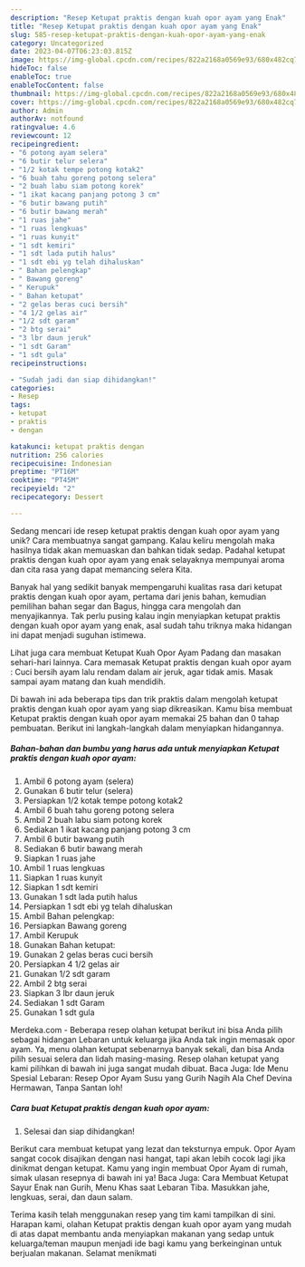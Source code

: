```yaml
---
description: "Resep Ketupat praktis dengan kuah opor ayam yang Enak"
title: "Resep Ketupat praktis dengan kuah opor ayam yang Enak"
slug: 585-resep-ketupat-praktis-dengan-kuah-opor-ayam-yang-enak
category: Uncategorized
date: 2023-04-07T06:23:03.815Z
image: https://img-global.cpcdn.com/recipes/822a2168a0569e93/680x482cq70/ketupat-praktis-dengan-kuah-opor-ayam-foto-resep-utama.jpg
hideToc: false
enableToc: true
enableTocContent: false
thumbnail: https://img-global.cpcdn.com/recipes/822a2168a0569e93/680x482cq70/ketupat-praktis-dengan-kuah-opor-ayam-foto-resep-utama.jpg
cover: https://img-global.cpcdn.com/recipes/822a2168a0569e93/680x482cq70/ketupat-praktis-dengan-kuah-opor-ayam-foto-resep-utama.jpg
author: Admin
authorAv: notfound
ratingvalue: 4.6
reviewcount: 12
recipeingredient:
- "6 potong ayam selera"
- "6 butir telur selera"
- "1/2 kotak tempe potong kotak2"
- "6 buah tahu goreng potong selera"
- "2 buah labu siam potong korek"
- "1 ikat kacang panjang potong 3 cm"
- "6 butir bawang putih"
- "6 butir bawang merah"
- "1 ruas jahe"
- "1 ruas lengkuas"
- "1 ruas kunyit"
- "1 sdt kemiri"
- "1 sdt lada putih halus"
- "1 sdt ebi yg telah dihaluskan"
- " Bahan pelengkap"
- " Bawang goreng"
- " Kerupuk"
- " Bahan ketupat"
- "2 gelas beras cuci bersih"
- "4 1/2 gelas air"
- "1/2 sdt garam"
- "2 btg serai"
- "3 lbr daun jeruk"
- "1 sdt Garam"
- "1 sdt gula"
recipeinstructions:

- "Sudah jadi dan siap dihidangkan!"
categories:
- Resep
tags:
- ketupat
- praktis
- dengan

katakunci: ketupat praktis dengan 
nutrition: 256 calories
recipecuisine: Indonesian
preptime: "PT16M"
cooktime: "PT45M"
recipeyield: "2"
recipecategory: Dessert

---
```





Sedang mencari ide resep ketupat praktis dengan kuah opor ayam yang unik? Cara membuatnya sangat gampang. Kalau keliru mengolah maka hasilnya tidak akan memuaskan dan bahkan tidak sedap. Padahal ketupat praktis dengan kuah opor ayam yang enak selayaknya mempunyai aroma dan cita rasa yang dapat memancing selera Kita.





Banyak hal yang sedikit banyak mempengaruhi kualitas rasa dari ketupat praktis dengan kuah opor ayam, pertama dari jenis bahan, kemudian pemilihan bahan segar dan Bagus, hingga cara mengolah dan menyajikannya. Tak perlu pusing kalau ingin menyiapkan ketupat praktis dengan kuah opor ayam yang enak,      asal sudah tahu triknya maka hidangan ini dapat menjadi suguhan istimewa.














Lihat juga cara membuat Ketupat Kuah Opor Ayam Padang dan masakan sehari-hari lainnya. Cara memasak Ketupat praktis dengan kuah opor ayam : Cuci bersih ayam lalu rendam dalam air jeruk, agar tidak amis. Masak sampai ayam matang dan kuah mendidih.






Di bawah ini ada beberapa tips dan trik praktis dalam mengolah ketupat praktis dengan kuah opor ayam yang siap dikreasikan. Kamu bisa membuat Ketupat praktis dengan kuah opor ayam memakai 25 bahan dan 0 tahap pembuatan. Berikut ini langkah-langkah dalam menyiapkan hidangannya.

<!--inarticleads1-->

##### Bahan-bahan dan bumbu yang harus ada untuk menyiapkan Ketupat praktis dengan kuah opor ayam:

1. Ambil 6 potong ayam (selera)
1. Gunakan 6 butir telur (selera)
1. Persiapkan 1/2 kotak tempe potong kotak2
1. Ambil 6 buah tahu goreng potong selera
1. Ambil 2 buah labu siam potong korek
1. Sediakan 1 ikat kacang panjang potong 3 cm
1. Ambil 6 butir bawang putih
1. Sediakan 6 butir bawang merah
1. Siapkan 1 ruas jahe
1. Ambil 1 ruas lengkuas
1. Siapkan 1 ruas kunyit
1. Siapkan 1 sdt kemiri
1. Gunakan 1 sdt lada putih halus
1. Persiapkan 1 sdt ebi yg telah dihaluskan
1. Ambil  Bahan pelengkap:
1. Persiapkan  Bawang goreng
1. Ambil  Kerupuk
1. Gunakan  Bahan ketupat:
1. Gunakan 2 gelas beras cuci bersih
1. Persiapkan 4 1/2 gelas air
1. Gunakan 1/2 sdt garam
1. Ambil 2 btg serai
1. Siapkan 3 lbr daun jeruk
1. Sediakan 1 sdt Garam
1. Gunakan 1 sdt gula


Merdeka.com - Beberapa resep olahan ketupat berikut ini bisa Anda pilih sebagai hidangan Lebaran untuk keluarga jika Anda tak ingin memasak opor ayam. Ya, menu olahan ketupat sebenarnya banyak sekali, dan bisa Anda pilih sesuai selera dan lidah masing-masing. Resep olahan ketupat yang kami pilihkan di bawah ini juga sangat mudah dibuat. Baca Juga: Ide Menu Spesial Lebaran: Resep Opor Ayam Susu yang Gurih Nagih Ala Chef Devina Hermawan, Tanpa Santan loh! 

<!--inarticleads2-->

##### Cara buat Ketupat praktis dengan kuah opor ayam:


1. Selesai dan siap dihidangkan!

Berikut cara membuat ketupat yang lezat dan teksturnya empuk. Opor Ayam sangat cocok disajikan dengan nasi hangat, tapi akan lebih cocok lagi jika dinikmat dengan ketupat. Kamu yang ingin membuat Opor Ayam di rumah, simak ulasan resepnya di bawah ini ya! Baca Juga: Cara Membuat Ketupat Sayur Enak nan Gurih, Menu Khas saat Lebaran Tiba. Masukkan jahe, lengkuas, serai, dan daun salam. 

Terima kasih telah menggunakan resep yang tim kami tampilkan di sini. Harapan kami, olahan Ketupat praktis dengan kuah opor ayam yang mudah di atas dapat membantu anda menyiapkan makanan yang sedap untuk keluarga/teman maupun menjadi ide bagi kamu yang berkeinginan untuk berjualan makanan. Selamat menikmati
